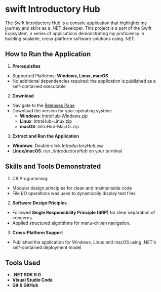 # swift Introductory Hub
The Swift Introductory Hub is a console application that highlights my journey and skills as a .NET developer. This project is a part of the Swift Ecosystem, a series of applications demonstrating my proficiency in building scalable, cross-platform software solutions using .NET.

## How to Run the Application
1. **Prerequisites**
- Supported Platforms: **Windows, Linux, macOS.**
- No additional dependencies required: the application is published as a self-contained executable

2. **Download**
- Navigate to the [Releases Page](https://github.com/idafum/swift-Introductory-Hub/releases/tag/0.1.1)
- Download the version for your operating system: 
    - **Windows**: IntroHub-Windows.zip
    - **Linux**: IntroHub-Linux.zip
    - **macOS**: IntroHub-MacOs.zip

3. **Extract and Run the Application**
- **Windows**: Double-click *IntroductoryHub.exe*
- **Linux/macOS**: run *./IntroductoryHub* on your terminal

## Skills and Tools Demonstrated
1. C# Programming: 
- Modular design principles for clean and maintainable code
- File I/O operations was used to dynamically display text files

2. **Software Design Priciples**
- Followed **Single Responsibility Principle (SRP)** for clear separation of concerns.
- Applied structured algotithms for menu-driven navigation.

3. **Cross-Platform Support**
- Published the application for Windows, Linux and macOS using .NET's self-contained deployment model

## Tools Used
- **.NET SDK 9.0**
- **Visual Studio Code**
- **Git & GitHub**

